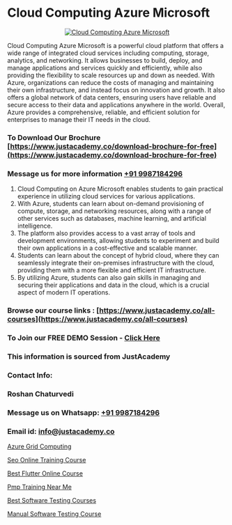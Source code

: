 # Cloud Computing Azure Microsoft

<p align="center">
  <a href="https://justacademy.co/course-detail/microsoft-azure-training">
    <img src="https://justacademy.co/storage2/course_image/1708336833_course_image.png" alt="Cloud Computing Azure Microsoft">
  </a>
</p>


Cloud Computing Azure Microsoft is a powerful cloud platform that offers a wide range of integrated cloud services including computing, storage, analytics, and networking. It allows businesses to build, deploy, and manage applications and services quickly and efficiently, while also providing the flexibility to scale resources up and down as needed. With Azure, organizations can reduce the costs of managing and maintaining their own infrastructure, and instead focus on innovation and growth. It also offers a global network of data centers, ensuring users have reliable and secure access to their data and applications anywhere in the world. Overall, Azure provides a comprehensive, reliable, and efficient solution for enterprises to manage their IT needs in the cloud.
### To Download Our Brochure [https://www.justacademy.co/download-brochure-for-free](https://www.justacademy.co/download-brochure-for-free)
### Message us for more information [+91 9987184296](https://api.whatsapp.com/send?phone=919987184296)
1) Cloud Computing on Azure Microsoft enables students to gain practical experience in utilizing cloud services for various applications. 
2) With Azure, students can learn about on-demand provisioning of compute, storage, and networking resources, along with a range of other services such as databases, machine learning, and artificial intelligence.
3) The platform also provides access to a vast array of tools and development environments, allowing students to experiment and build their own applications in a cost-effective and scalable manner.
4) Students can learn about the concept of hybrid cloud, where they can seamlessly integrate their on-premises infrastructure with the cloud, providing them with a more flexible and efficient IT infrastructure.
5) By utilizing Azure, students can also gain skills in managing and securing their applications and data in the cloud, which is a crucial aspect of modern IT operations.

### Browse our course links : [https://www.justacademy.co/all-courses](https://www.justacademy.co/all-courses) 
### To Join our FREE DEMO Session - [Click Here](https://www.justacademy.co/register-for-course-demo)


### This information is sourced from JustAcademy
### Contact Info:
### Roshan Chaturvedi
### Message us on Whatsapp: [+91 9987184296](https://api.whatsapp.com/send?phone=919987184296)
### Email id: [info@justacademy.co](mailto:info@justacademy.co)
                
[Azure Grid Computing](https://www.linkedin.com/pulse/azure-grid-computing-justacademy-mumbai-rbmec?trackingId=hZazMlcxakJ7rEBqNTVmHw%3D%3D&lipi=urn%3Ali%3Apage%3Ad_flagship3_showcase_admin%3B%2Fp6Xeq9yQHuq%2BIOH7VpqxQ%3D%3D)

[Seo Online Training Course](https://www.linkedin.com/pulse/seo-online-training-course-justacademy-stockport-yzfxe?trackingId=YaWEK50h%2F2PjCPyLIRazsA%3D%3D&lipi=urn%3Ali%3Apage%3Ad_flagship3_company_admin%3Bhrs%2FVe6MQa2w%2FxcFE4Py%2Fw%3D%3D)

[Best Flutter Online Course](https://medium.com/@prempja40/best-flutter-online-course-7f868cb40bb3)

[Pmp Training Near Me](https://medium.com/@ranepooja/pmp-training-near-me-654a8e941191)

[Best Software Testing Courses](https://justacademyin.github.io/justacademy/best-software-testing-courses)

[Manual Software Testing Course](https://justacademyin.github.io/justacademy/manual-software-testing-course)

